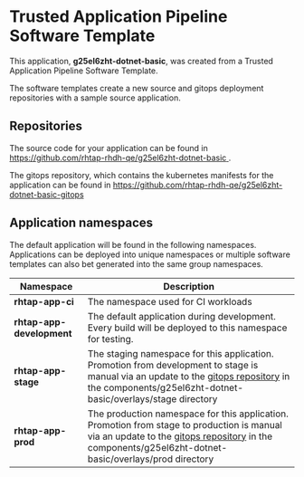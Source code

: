 # Trusted Application Pipeline Software Template

This application, **g25el6zht-dotnet-basic**, was created from a Trusted Application Pipeline Software Template.

The software templates create a new source and gitops deployment repositories with a sample source application. 

## Repositories

The source code for your application can be found in [https://github.com/rhtap-rhdh-qe/g25el6zht-dotnet-basic ](https://github.com/rhtap-rhdh-qe/g25el6zht-dotnet-basic ).
 
The gitops repository, which contains the kubernetes manifests for the application can be found in 
[https://github.com/rhtap-rhdh-qe/g25el6zht-dotnet-basic-gitops ](https://github.com/rhtap-rhdh-qe/g25el6zht-dotnet-basic-gitops ) 

## Application namespaces 

The default application will be found in the following namespaces. Applications can be deployed into unique namespaces or multiple software templates can also bet generated into the same group namespaces.  

|  Namespace   |  Description   |  
| -------- | -------- |
| **rhtap-app-ci** | The namespace used for CI workloads |
| **rhtap-app-development** | The default application during development. Every build will be deployed to this namespace for testing. |
| **rhtap-app-stage** | The staging namespace for this application. Promotion from development to stage is manual via an update to the [gitops repository](https://github.com/rhtap-rhdh-qe/g25el6zht-dotnet-basic-gitops ) in the components/g25el6zht-dotnet-basic/overlays/stage directory |
| **rhtap-app-prod** | The production namespace for this application. Promotion from stage to production is manual via an update to the [gitops repository](https://github.com/rhtap-rhdh-qe/g25el6zht-dotnet-basic-gitops ) in the components/g25el6zht-dotnet-basic/overlays/prod directory |
